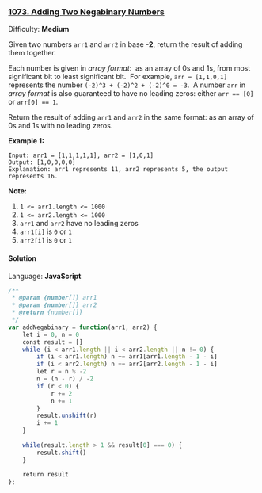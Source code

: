 ### [1073\. Adding Two Negabinary Numbers](https://leetcode.com/problems/adding-two-negabinary-numbers/)

Difficulty: **Medium**


Given two numbers `arr1` and `arr2` in base **-2**, return the result of adding them together.

Each number is given in _array format_:  as an array of 0s and 1s, from most significant bit to least significant bit.  For example, `arr = [1,1,0,1]` represents the number `(-2)^3 + (-2)^2 + (-2)^0 = -3`.  A number `arr` in _array format_ is also guaranteed to have no leading zeros: either `arr == [0]` or `arr[0] == 1`.

Return the result of adding `arr1` and `arr2` in the same format: as an array of 0s and 1s with no leading zeros.

**Example 1:**

```
Input: arr1 = [1,1,1,1,1], arr2 = [1,0,1]
Output: [1,0,0,0,0]
Explanation: arr1 represents 11, arr2 represents 5, the output represents 16.
```

**Note:**

1.  `1 <= arr1.length <= 1000`
2.  `1 <= arr2.length <= 1000`
3.  `arr1` and `arr2` have no leading zeros
4.  `arr1[i]` is `0` or `1`
5.  `arr2[i]` is `0` or `1`


#### Solution

Language: **JavaScript**

```javascript
/**
 * @param {number[]} arr1
 * @param {number[]} arr2
 * @return {number[]}
 */
var addNegabinary = function(arr1, arr2) {
    let i = 0, n = 0
    const result = []
    while (i < arr1.length || i < arr2.length || n != 0) {
        if (i < arr1.length) n += arr1[arr1.length - 1 - i]
        if (i < arr2.length) n += arr2[arr2.length - 1 - i]
        let r = n % -2
        n = (n - r) / -2
        if (r < 0) {
            r += 2
            n += 1
        }
        result.unshift(r)
        i += 1
    }
    
    while(result.length > 1 && result[0] === 0) {
        result.shift()
    }
    
    return result
};
```
